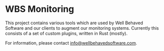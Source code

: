 # WBS Monitoring

This project contains various tools which are used by Well Behaved Software and
our clients to augment our monitoring systems. Currently this consists of a set
of custom plugins, written in Rust (mostly).

For information, please contact info@wellbehavedsoftware.com.

